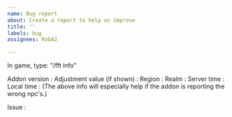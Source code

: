 ```yaml
---
name: Bug report
about: Create a report to help us improve
title: ''
labels: bug
assignees: RobA2

---
```


In game, type: "/fft info"

Addon version :
Adjustment value (if shown) :
Region :
Realm :
Server time :
Local time :
(The above info will especially help if the addon is reporting the wrong npc's.)

Issue :
